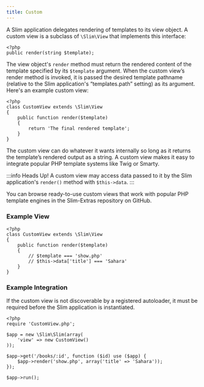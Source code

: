 ```yaml
---
title: Custom
---
```

A Slim application delegates rendering of templates to its view object. A custom view is a subclass
of `\Slim\View` that implements this interface:

    <?php
    public render(string $template);

The view object's `render` method must return the rendered content of the template specified by its
`$template` argument. When the custom view’s render method is invoked, it is passed the desired template
pathname (relative to the Slim application's “templates.path” setting) as its argument. Here's an example
custom view:

    <?php
    class CustomView extends \Slim\View
    {
        public function render($template)
        {
            return 'The final rendered template';
        }
    }

The custom view can do whatever it wants internally so long as it returns the template’s rendered output as a string.
A custom view makes it easy to integrate popular PHP template systems like Twig or Smarty.

:::info Heads Up!
A custom view may access data passed to it by the Slim application's
`render()` method with `$this->data`.
:::

You can browse ready-to-use custom views that work with popular PHP template engines in the Slim-Extras repository
on GitHub.

### Example View

    <?php
    class CustomView extends \Slim\View
    {
        public function render($template)
        {
            // $template === 'show.php'
            // $this->data['title'] === 'Sahara'
        }
    }

### Example Integration

If the custom view is not discoverable by a registered autoloader, it must be required before the Slim application
is instantiated.

    <?php
    require 'CustomView.php';

    $app = new \Slim\Slim(array(
        'view' => new CustomView()
    ));

    $app->get('/books/:id', function ($id) use ($app) {
        $app->render('show.php', array('title' => 'Sahara'));
    });

    $app->run();
